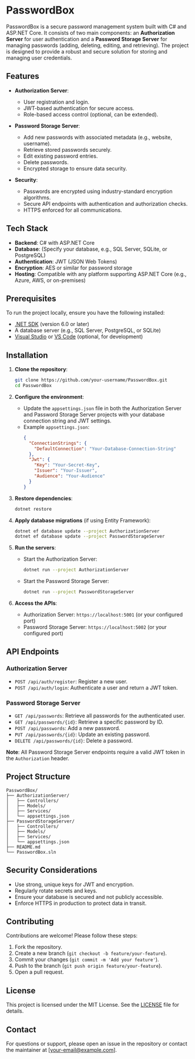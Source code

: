 # PasswordBox

PasswordBox is a secure password management system built with C# and ASP.NET Core. It consists of two main components: an **Authorization Server** for user authentication and a **Password Storage Server** for managing passwords (adding, deleting, editing, and retrieving). The project is designed to provide a robust and secure solution for storing and managing user credentials.

## Features

- **Authorization Server**:
  - User registration and login.
  - JWT-based authentication for secure access.
  - Role-based access control (optional, can be extended).

- **Password Storage Server**:
  - Add new passwords with associated metadata (e.g., website, username).
  - Retrieve stored passwords securely.
  - Edit existing password entries.
  - Delete passwords.
  - Encrypted storage to ensure data security.

- **Security**:
  - Passwords are encrypted using industry-standard encryption algorithms.
  - Secure API endpoints with authentication and authorization checks.
  - HTTPS enforced for all communications.

## Tech Stack

- **Backend**: C# with ASP.NET Core
- **Database**: (Specify your database, e.g., SQL Server, SQLite, or PostgreSQL)
- **Authentication**: JWT (JSON Web Tokens)
- **Encryption**: AES or similar for password storage
- **Hosting**: Compatible with any platform supporting ASP.NET Core (e.g., Azure, AWS, or on-premises)

## Prerequisites

To run the project locally, ensure you have the following installed:

- [.NET SDK](https://dotnet.microsoft.com/download) (version 6.0 or later)
- A database server (e.g., SQL Server, PostgreSQL, or SQLite)
- [Visual Studio](https://visualstudio.microsoft.com/) or [VS Code](https://code.visualstudio.com/) (optional, for development)

## Installation

1. **Clone the repository**:
   ```bash
   git clone https://github.com/your-username/PasswordBox.git
   cd PasswordBox
   ```

2. **Configure the environment**:
   - Update the `appsettings.json` file in both the Authorization Server and Password Storage Server projects with your database connection string and JWT settings.
   - Example `appsettings.json`:
     ```json
     {
       "ConnectionStrings": {
         "DefaultConnection": "Your-Database-Connection-String"
       },
       "Jwt": {
         "Key": "Your-Secret-Key",
         "Issuer": "Your-Issuer",
         "Audience": "Your-Audience"
       }
     }
     ```

3. **Restore dependencies**:
   ```bash
   dotnet restore
   ```

4. **Apply database migrations** (if using Entity Framework):
   ```bash
   dotnet ef database update --project AuthorizationServer
   dotnet ef database update --project PasswordStorageServer
   ```

5. **Run the servers**:
   - Start the Authorization Server:
     ```bash
     dotnet run --project AuthorizationServer
     ```
   - Start the Password Storage Server:
     ```bash
     dotnet run --project PasswordStorageServer
     ```

6. **Access the APIs**:
   - Authorization Server: `https://localhost:5001` (or your configured port)
   - Password Storage Server: `https://localhost:5002` (or your configured port)

## API Endpoints

### Authorization Server
- `POST /api/auth/register`: Register a new user.
- `POST /api/auth/login`: Authenticate a user and return a JWT token.

### Password Storage Server
- `GET /api/passwords`: Retrieve all passwords for the authenticated user.
- `GET /api/passwords/{id}`: Retrieve a specific password by ID.
- `POST /api/passwords`: Add a new password.
- `PUT /api/passwords/{id}`: Update an existing password.
- `DELETE /api/passwords/{id}`: Delete a password.

**Note**: All Password Storage Server endpoints require a valid JWT token in the `Authorization` header.

## Project Structure

```plaintext
PasswordBox/
├── AuthorizationServer/
│   ├── Controllers/
│   ├── Models/
│   ├── Services/
│   └── appsettings.json
├── PasswordStorageServer/
│   ├── Controllers/
│   ├── Models/
│   ├── Services/
│   └── appsettings.json
├── README.md
└── PasswordBox.sln
```

## Security Considerations

- Use strong, unique keys for JWT and encryption.
- Regularly rotate secrets and keys.
- Ensure your database is secured and not publicly accessible.
- Enforce HTTPS in production to protect data in transit.

## Contributing

Contributions are welcome! Please follow these steps:

1. Fork the repository.
2. Create a new branch (`git checkout -b feature/your-feature`).
3. Commit your changes (`git commit -m 'Add your feature'`).
4. Push to the branch (`git push origin feature/your-feature`).
5. Open a pull request.

## License

This project is licensed under the MIT License. See the [LICENSE](LICENSE) file for details.

## Contact

For questions or support, please open an issue in the repository or contact the maintainer at [your-email@example.com].